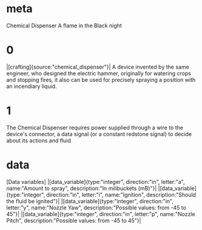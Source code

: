 # meta
Chemical Dispenser
A flame in the Black night

# 0
|[crafting]{source:"chemical_dispenser"}|
A device invented by the same engineer, who designed the electric hammer, originally for watering crops and stopping fires, it also can be used for precisely spraying a position with an incendiary liquid.

# 1
The Chemical Dispenser requires power supplied through a wire to the device's connector, a data signal (or a constant redstone signal) to decide about its actions and fluid

# data
[Data variables]
|[data_variable]{type:"integer", direction:"in", letter:"a", name:"Amount to spray", description:"In milibuckets (mB)"}|
|[data_variable]{type:"integer", direction:"in", letter:"i", name:"Ignition", description:"Should the fluid be ignited"}|
|[data_variable]{type:"integer", direction:"in", letter:"y", name:"Nozzle Yaw", description:"Possible values: from -45 to 45"}|
|[data_variable]{type:"integer", direction:"in", letter:"p", name:"Nozzle Pitch", description:"Possible values: from -45 to 45"}|


